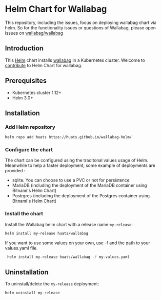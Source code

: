 # Helm Chart for Wallabag

This repository, including the issues, focus on deploying wallabag chart via helm.  So for the functionality issues or questions of Wallabag, please open issues on [wallabag/wallabag](https://github.com/wallabag/wallabag)

## Introduction

This [Helm](https://github.com/kubernetes/helm) chart installs [wallabag](https://github.com/wallabag/wallabag) in a Kubernetes cluster. Welcome to [contribute](CONTRIBUTING.md) to Helm Chart for wallabag.

## Prerequisites

- Kubernetes cluster 1.12+
- Helm 3.0+

## Installation

### Add Helm repository

```bash
helm repo add huats https://huats.github.io/wallabag-helm/ 
```

### Configure the chart

The chart can be configured using the traditonal values usage of Helm.
Meanwhile to help a faster deployment, some example of deployments are provided :

- sqlite. You can choose to use a PVC or not for persistence
- MariaDB (including the deployment of the MariaDB container using Bitnami's
  Helm Chart)
- Postrgres (including the deployment of the Postgres container using Bitnami's
  Helm Chart)


### Install the chart

Install the Wallabag helm chart with a release name `my-release`:

```bash
helm install my-release huats/wallabag
```

If you want to use some values on your own, use -f and the path to your
values.yaml file.

```bash
 helm install my-release huats/wallabag -f my-values.yaml
 ``` 

## Uninstallation

To uninstall/delete the `my-release` deployment:

```bash
helm uninstall my-release
```

